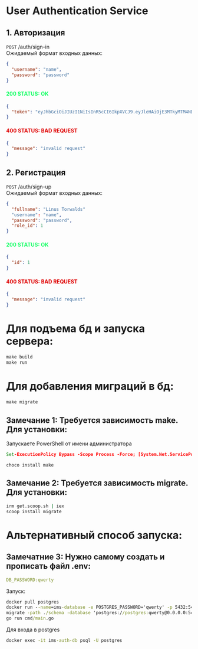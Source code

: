 # User Authentication Service

## 1. Авторизация

`POST` /auth/sign-in<br>
Ожидаемый формат входных данных:

```json
{
  "username": "name",
  "password": "password"
}
```

#### <span style="color:#12ff63">200 STATUS: OK
```json
{
  "token": "eyJhbGciOiJIUzI1NiIsInR5cCI6IkpXVCJ9.eyJleHAiOjE3MTkyMTM4NDQsImlhdCI6MTcxOTE3MDY0NCwidXNlcl9pZCI6MH0.XEuiHNUeRF1B9-0GbZoJ-M2UcPQnVuUrhJmsQ0q7gmA"
}
```

#### <span style="color:#df0000">400 STATUS: BAD REQUEST
```json
{
  "message": "invalid request"
}
```

## 2. Регистрация

`POST` /auth/sign-up<br>
Ожидаемый формат входных данных:

```json
{
  "fullname": "Linus Torwalds"
  "username": "name",
  "password": "password",
  "role_id": 1
}
```

#### <span style="color:#12ff63">200 STATUS: OK
```json
{
  "id": 1
}
```

#### <span style="color:#df0000">400 STATUS: BAD REQUEST
```json
{
  "message": "invalid request"
}
```

# Для подъема бд и запуска сервера:
```cmd
make build
make run
```
# Для добавления миграций в бд: 
```cmd
make migrate
```
## Замечание 1: Требуется зависимость make. Для установки:
Запускаете PowerShell от имени администратора
```cmd
Set-ExecutionPolicy Bypass -Scope Process -Force; [System.Net.ServicePointManager]::SecurityProtocol = [System.Net.ServicePointManager]::SecurityProtocol -bor 3072; iex ((New-Object System.Net.WebClient).DownloadString('https://chocolatey.org/install.ps1'))
```
```
choco install make
```
## Замечание 2: Требуется зависимость migrate. Для установки:
```cmd
irm get.scoop.sh | iex
scoop install migrate
```
# Альтернативный способ запуска:
## Замечатние 3: Нужно самому создать и прописать файл .env:
```yaml
DB_PASSWORD:qwerty
```
Запуск:
```cmd
docker pull postgres
docker run --name=ims-database -e POSTGRES_PASSWORD='qwerty' -p 5432:5432 --rm postgres
migrate -path ./schema -database 'postgres://postgres:qwerty@0.0.0.0:5432/postgres?sslmode=disable' up
go run cmd/main.go
```
Для входа в postgres
```cmd
docker exec -it ims-auth-db psql -U postgres
```
